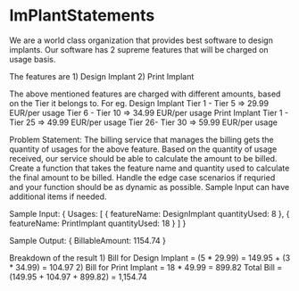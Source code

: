 # ImPlantStatements

We are a world class organization that provides best software to design implants.
Our software has 2 supreme features that will be charged on usage basis.

The features are 
	1) Design Implant
	2) Print Implant

The above mentioned features are charged with different amounts, based on the Tier it belongs to.
For eg.
	Design Implant
		Tier 1 - Tier 5   => 29.99 EUR/per usage
		Tier 6 - Tier 10 => 34.99 EUR/per usage
	Print Implant
		Tier 1 - Tier 25  => 49.99 EUR/per usage
		Tier 26- Tier 30 => 59.99 EUR/per usage

Problem Statement: 
The billing service that manages the billing gets the quantity of usages for the above feature.
Based on the quantity of usage received, our service should be able to calculate the amount to be billed.
Create a function that takes the feature name and quantity used to calculate the final amount to be billed.
Handle the edge case scenarios if requried and your function should be as dynamic as possible.
Sample Input can have additional items if needed.

Sample Input:
{
	Usages: [
			 {
				 featureName: DesignImplant
				 quantityUsed: 8
			 },
			 {
				 featureName: PrintImplant
				 quantityUsed: 18
			 }
		 ]
}

Sample Output:
{
	BillableAmount: 1154.74
}

Breakdown of the result
	1) Bill for Design Implant = (5 * 29.99) = 149.95 + (3 * 34.99) = 104.97
	2) Bill for Print Implant =  18 * 49.99 = 899.82 
	Total Bill = (149.95 + 104.97 + 899.82) = 1,154.74
